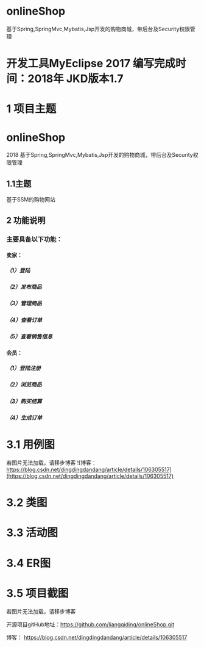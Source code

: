 # onlineShop

基于Spring,SpringMvc,Mybatis,Jsp开发的购物商城，带后台及Security权限管理
# 开发工具MyEclipse 2017  编写完成时间：2018年  JKD版本1.7  
# 1 项目主题

# onlineShop
2018 基于Spring,SpringMvc,Mybatis,Jsp开发的购物商城，带后台及Security权限管理

## 1.1主题

基于SSM的购物网站

## 2 功能说明
### 主要具备以下功能：

#### 卖家：
##### （1）登陆
##### （2）发布商品
##### （3）管理商品
##### （4）查看订单
##### （5）查看销售信息
#### 会员：
##### （1）登陆注册
##### （2）浏览商品
##### （3）购买结算
##### （4）生成订单


# 3.1 用例图
若图片无法加载，请移步博客
![博客： https://blog.csdn.net/dingdingdandang/article/details/106305517](https://blog.csdn.net/dingdingdandang/article/details/106305517)
# 3.2 类图

# 3.3 活动图

# 3.4 ER图

# 3.5 项目截图
 若图片无法加载，请移步博客

开源项目gitHub地址：https://github.com/liangqiding/onlineShop.git

博客： https://blog.csdn.net/dingdingdandang/article/details/106305517


